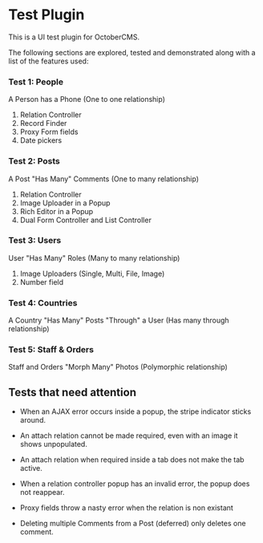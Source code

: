 # Test Plugin

This is a UI test plugin for OctoberCMS.

The following sections are explored, tested and demonstrated along with a list of the features used:

### Test 1: People

A Person has a Phone (One to one relationship)

1. Relation Controller
1. Record Finder
1. Proxy Form fields
1. Date pickers

### Test 2: Posts

A Post "Has Many" Comments (One to many relationship)

1. Relation Controller
1. Image Uploader in a Popup
1. Rich Editor in a Popup
1. Dual Form Controller and List Controller

### Test 3: Users

User "Has Many" Roles (Many to many relationship)

1. Image Uploaders (Single, Multi, File, Image)
1. Number field

### Test 4: Countries

A Country "Has Many" Posts "Through" a User (Has many through relationship)

### Test 5: Staff & Orders

Staff and Orders "Morph Many" Photos (Polymorphic relationship)


## Tests that need attention

- When an AJAX error occurs inside a popup, the stripe indicator sticks around.

- An attach relation cannot be made required, even with an image it shows unpopulated.

- An attach relation when required inside a tab does not make the tab active.

- When a relation controller popup has an invalid error, the popup does not reappear.

- Proxy fields throw a nasty error when the relation is non existant

- Deleting multiple Comments from a Post (deferred) only deletes one comment.
